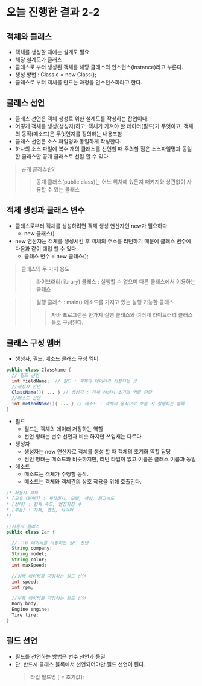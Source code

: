 # 오늘 진행한 결과 2-2

## 객체와 클래스
  * 객체를 생성할 때에는 설계도 필요
  * 해당 설계도가 클래스
  * 클래스로 부터 생성된 객체를 해당 클래스의 인스턴스(instance)라고 부른다.
  * 생성 방법 : Class c = new Class();
  * 클래스로 부터 객체를 만드는 과정을 인스턴스화라고 한다.

## 클래스 선언
  * 클래스 선언은 객체 생성르 위한 설계도를 작성하는 잡업이다.
  * 어떻게 객체를 생성(생성자)하고, 객체가 가져야 할 데이터(필드)가 무엇이고, 객체의 동작(메소드)은 무엇인지를 정의하는 내용포함
  * 클래스 선언은 소스 파일명과 동일하게 작성한다.
  * 하나의 소스 파일에 복수 개의 클래스를 선언할 때 주의할 점은 소스파일명과 동일한 클래스만 공개 클래스로 선알 할 수 있다.   
  > 공개 클래스란?
  > > 공개 클래스(public class)는 어느 위치에 있든지 패키지와 상관없이 사용할 수 있는 클래스

## 객체 생성과 클래스 변수
  * 클래스로부터 객체를 생성하려면 객체 생성 연산자인 new가 필요하다.
    * new 클래스()
  * new 연산자는 객체를 생성시킨 후 객체의 주소를 리턴하기 때문에 클래스 변수에 다음과 같이 대입 할 수 있다.
    * 클래스 변수 = new 클래스();
  > 클래스의 두 가지 용도
  > > 라이브러리(library) 클래스 : 실행할 수 없으며 다른 클래스에서 이용하는 클래스
  
  > > 실행 클래스 : main() 메소드를 가지고 있는 실행 가능한 클래스
  > > > 자바 프로그램은 한가지 실행 클래스와 여러개 라이브러리 클래스들로 구성된다.

## 클래스 구성 멤버
 * 생성자, 필드, 메소드 클래스 구성 멤버
```java
public class ClassName {
  // 필드 선언
  int fieldName;  // 필드 : 객체의 데이터가 저장되는 곳
  //생성자 선언
  ClassName(){ ... } // 생성자 : 객체 생성시 초기화 역할 담당
  //메소드 선언
  int methodName(){ ... } // 메소드 : 객체의 동작으로 호출 시 실행하는 블록
}
```
 * 필드
   * 필드는 객체의 데이터 저장하는 역할
   * 선언 형태는 변수 선언과 비슷 하지만 쓰임새는 다르다.
 * 생성자
   * 생성자는 new 연산자로 객체를 생성 할 때 객체의 초기화 역할 담당
   * 선언 형태는 메소드와 비슷하지만, 리턴 타입이 없고 이름은 클래스 이름과 동일
  * 메소드
    * 메소드는 객체가 수행할 동작.
    * 메소드는 객체와 객체간의 상호 작용을 위해 호출된다.
```java
/* 자동자 객체
* [고유 데이터] : 제작회사, 모델, 색상, 최고속도
* [상태] : 현재 속도, 엔진회전 수
* [부품] : 차체, 엔진, 타이어
*/

//자동차 클래스
public class Car {

  // 고유 데이터를 저장하는 필드 선언
  String company;
  String model;
  String color;
  int maxSpeed;

  //상태 데이터를 저장하는 필드 선언
  int speed;
  int rpm;

  //부품 데이터를 저장하는 필드 선언
  Body body;
  Engine engine;
  Tire tire;
}
```
## 필드 선언
 * 필드를 선언하는 방법은 변수 선언과 동일
 * 단, 반드시 클래스 블록에서 선언되어야만 필드 선언이 된다.
   > 타입 필드명 [ = 초기값];
